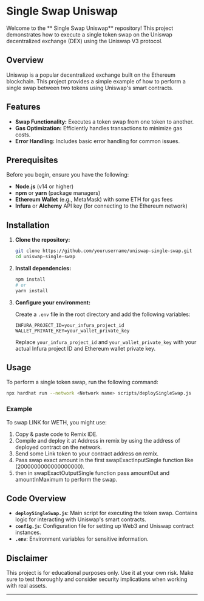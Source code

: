 # Single Swap Uniswap

Welcome to the ** Single Swap Uniswap** repository! This project demonstrates how to execute a single token swap on the Uniswap decentralized exchange (DEX) using the Uniswap V3 protocol.

## Overview

Uniswap is a popular decentralized exchange built on the Ethereum blockchain. This project provides a simple example of how to perform a single swap between two tokens using Uniswap's smart contracts. 

## Features

- **Swap Functionality:** Executes a token swap from one token to another.
- **Gas Optimization:** Efficiently handles transactions to minimize gas costs.
- **Error Handling:** Includes basic error handling for common issues.

## Prerequisites

Before you begin, ensure you have the following:

- **Node.js** (v14 or higher)
- **npm** or **yarn** (package managers)
- **Ethereum Wallet** (e.g., MetaMask) with some ETH for gas fees
- **Infura** or **Alchemy** API key (for connecting to the Ethereum network)

## Installation

1. **Clone the repository:**

    ```bash
    git clone https://github.com/yourusername/uniswap-single-swap.git
    cd uniswap-single-swap
    ```

2. **Install dependencies:**

    ```bash
    npm install
    # or
    yarn install
    ```

3. **Configure your environment:**

    Create a `.env` file in the root directory and add the following variables:

    ```env
    INFURA_PROJECT_ID=your_infura_project_id
    WALLET_PRIVATE_KEY=your_wallet_private_key
    ```

    Replace `your_infura_project_id` and `your_wallet_private_key` with your actual Infura project ID and Ethereum wallet private key.

## Usage

To perform a single token swap, run the following command:

```bash
npx hardhat run --network <Network name> scripts/deploySingleSwap.js
```


### Example

To swap LINK for WETH, you might use:

1. Copy & paste code to Remix IDE.
2. Compile and deploy it at Address in remix by using the address of deployed contract on the network.
3. Send some Link token to your contract address on remix.
4. Pass swap exact amount in the first swapExactInputSingle function like (2000000000000000000).
5. then in swapExactOutputSingle function pass amountOut and amountInMaximum to perform the swap.
## Code Overview

- **`deploySingleSwap.js`**: Main script for executing the token swap. Contains logic for interacting with Uniswap's smart contracts.
- **`config.js`**: Configuration file for setting up Web3 and Uniswap contract instances.
- **`.env`**: Environment variables for sensitive information.

## Disclaimer

This project is for educational purposes only. Use it at your own risk. Make sure to test thoroughly and consider security implications when working with real assets.

---
